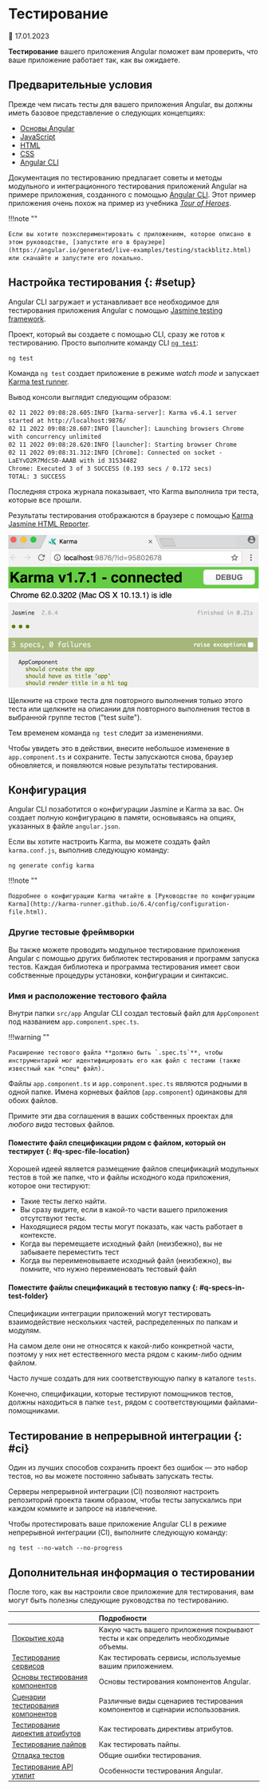 # Тестирование

:date: 17.01.2023

**Тестирование** вашего приложения Angular поможет вам проверить, что ваше приложение работает так, как вы ожидаете.

## Предварительные условия

Прежде чем писать тесты для вашего приложения Angular, вы должны иметь базовое представление о следующих концепциях:

-   [Основы Angular](architecture.md)
-   [JavaScript](https://learn.javascript.ru/)
-   [HTML](https://hcdev.ru/html/)
-   [CSS](https://hcdev.ru/css/)
-   [Angular CLI](https://angular.io/cli)

Документация по тестированию предлагает советы и методы модульного и интеграционного тестирования приложений Angular на примере приложения, созданного с помощью [Angular CLI](https://angular.io/cli). Этот пример приложения очень похож на пример из учебника [_Tour of Heroes_](toh.md).

!!!note ""

    Если вы хотите поэкспериментировать с приложением, которое описано в этом руководстве, [запустите его в браузере](https://angular.io/generated/live-examples/testing/stackblitz.html) или скачайте и запустите его локально.

## Настройка тестирования {: #setup}

Angular CLI загружает и устанавливает все необходимое для тестирования приложения Angular с помощью [Jasmine testing framework](https://jasmine.github.io).

Проект, который вы создаете с помощью CLI, сразу же готов к тестированию. Просто выполните команду CLI [`ng test`](https://angular.io/cli/test):

```shell
ng test
```

Команда `ng test` создает приложение в режиме _watch mode_ и запускает [Karma test runner](https://karma-runner.github.io).

Вывод консоли выглядит следующим образом:

```shell
02 11 2022 09:08:28.605:INFO [karma-server]: Karma v6.4.1 server started at http://localhost:9876/
02 11 2022 09:08:28.607:INFO [launcher]: Launching browsers Chrome with concurrency unlimited
02 11 2022 09:08:28.620:INFO [launcher]: Starting browser Chrome
02 11 2022 09:08:31.312:INFO [Chrome]: Connected on socket -LaEYvD2R7MdcS0-AAAB with id 31534482
Chrome: Executed 3 of 3 SUCCESS (0.193 secs / 0.172 secs)
TOTAL: 3 SUCCESS
```

Последняя строка журнала показывает, что Karma выполнила три теста, которые все прошли.

Результаты тестирования отображаются в браузере с помощью [Karma Jasmine HTML Reporter](https://github.com/dfederm/karma-jasmine-html-reporter).

![Jasmine HTML Reporter в браузере](initial-jasmine-html-reporter.png)

Щелкните на строке теста для повторного выполнения только этого теста или щелкните на описании для повторного выполнения тестов в выбранной группе тестов ("test suite").

Тем временем команда `ng test` следит за изменениями.

Чтобы увидеть это в действии, внесите небольшое изменение в `app.component.ts` и сохраните. Тесты запускаются снова, браузер обновляется, и появляются новые результаты тестирования.

## Конфигурация

Angular CLI позаботится о конфигурации Jasmine и Karma за вас. Он создает полную конфигурацию в памяти, основываясь на опциях, указанных в файле `angular.json`.

Если вы хотите настроить Karma, вы можете создать файл `karma.conf.js`, выполнив следующую команду:

```shell
ng generate config karma
```

!!!note ""

    Подробнее о конфигурации Karma читайте в [Руководстве по конфигурации Karma](http://karma-runner.github.io/6.4/config/configuration-file.html).

### Другие тестовые фреймворки

Вы также можете проводить модульное тестирование приложения Angular с помощью других библиотек тестирования и программ запуска тестов. Каждая библиотека и программа тестирования имеет свои собственные процедуры установки, конфигурации и синтаксис.

### Имя и расположение тестового файла

Внутри папки `src/app` Angular CLI создал тестовый файл для `AppComponent` под названием `app.component.spec.ts`.

!!!warning ""

    Расширение тестового файла **должно быть `.spec.ts`**, чтобы инструментарий мог идентифицировать его как файл с тестами (также известный как *спец* файл).

Файлы `app.component.ts` и `app.component.spec.ts` являются родными в одной папке. Имена корневых файлов (`app.component`) одинаковы для обоих файлов.

Примите эти два соглашения в ваших собственных проектах для _любого вида_ тестовых файлов.

#### Поместите файл спецификации рядом с файлом, который он тестирует {: #q-spec-file-location}

Хорошей идеей является размещение файлов спецификаций модульных тестов в той же папке, что и файлы исходного кода приложения, которое они тестируют:

-   Такие тесты легко найти.
-   Вы сразу видите, если в какой-то части вашего приложения отсутствуют тесты.
-   Находящиеся рядом тесты могут показать, как часть работает в контексте.
-   Когда вы перемещаете исходный файл (неизбежно), вы не забываете переместить тест
-   Когда вы переименовываете исходный файл (неизбежно), вы помните, что нужно переименовать тестовый файл

#### Поместите файлы спецификаций в тестовую папку {: #q-specs-in-test-folder}

Спецификации интеграции приложений могут тестировать взаимодействие нескольких частей, распределенных по папкам и модулям.

На самом деле они не относятся к какой-либо конкретной части, поэтому у них нет естественного места рядом с каким-либо одним файлом.

Часто лучше создать для них соответствующую папку в каталоге `tests`.

Конечно, спецификации, которые тестируют помощников тестов, должны находиться в папке `test`, рядом с соответствующими файлами-помощниками.

## Тестирование в непрерывной интеграции {: #ci}

Один из лучших способов сохранить проект без ошибок — это набор тестов, но вы можете постоянно забывать запускать тесты.

Серверы непрерывной интеграции (CI) позволяют настроить репозиторий проекта таким образом, чтобы тесты запускались при каждом коммите и запросе на извлечение.

Чтобы протестировать ваше приложение Angular CLI в режиме непрерывной интеграции (CI), выполните следующую команду:

```shell
ng test --no-watch --no-progress
```

## Дополнительная информация о тестировании

После того, как вы настроили свое приложение для тестирования, вам могут быть полезны следующие руководства по тестированию.

|                                                                      | Подробности                                                                        |
| :------------------------------------------------------------------- | :--------------------------------------------------------------------------------- |
| [Покрытие кода](testing-code-coverage.md)                            | Какую часть вашего приложения покрывают тесты и как определить необходимые объемы. |
| [Тестирование сервисов](testing-services.md)                         | Как тестировать сервисы, используемые вашим приложением.                           |
| [Основы тестирования компонентов](testing-components-basics.md)      | Основы тестирования компонентов Angular.                                           |
| [Сценарии тестирования компонентов](testing-components-scenarios.md) | Различные виды сценариев тестирования компонентов и сценарии использования.        |
| [Тестирование директив атрибутов](testing-attribute-directives.md)   | Как тестировать директивы атрибутов.                                               |
| [Тестирование пайпов](testing-pipes.md)                              | Как тестировать пайпы.                                                             |
| [Отладка тестов](test-debugging.md)                                  | Общие ошибки тестирования.                                                         |
| [Тестирование API утилит](testing-utility-apis.md)                   | Особенности тестирования Angular.                                                  |
